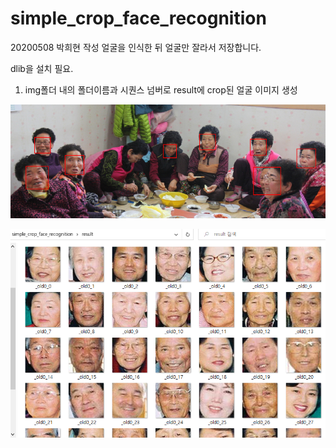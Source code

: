 # simple_crop_face_recognition
 20200508 박희현 작성
 얼굴을 인식한 뒤 얼굴만 잘라서 저장합니다.

 dlib을 설치 필요.



1. img폴더 내의 폴더이름과 시퀀스 넘버로 result에 crop된 얼굴 이미지 생성

   

![ex_screenshot](./temp/jupyter_output.png)



![ex_screenshot](./temp/output_file.png)